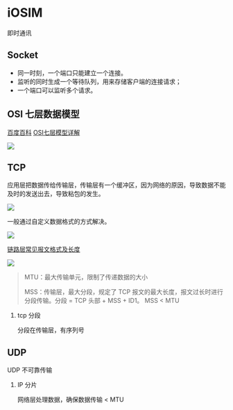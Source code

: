 # iOSIM

即时通讯


## Socket

* 同一时刻，一个端口只能建立一个连接。
* 监听的同时生成一个等待队列，用来存储客户端的连接请求；
* 一个端口可以监听多个请求。

## OSI 七层数据模型

[百度百科](https://baike.baidu.com/item/%E4%B8%83%E5%B1%82%E6%A8%A1%E5%9E%8B)
[OSI七层模型详解](https://blog.csdn.net/qq_35885488/article/details/88051602)

![](http://dzliving.com/OSI.png)


## TCP

应用层把数据传给传输层，传输层有一个缓冲区，因为网络的原因，导致数据不能及时的发送出去，导致粘包的发生。

![](http://dzliving.com/iOSIM_1.png)

一般通过自定义数据格式的方式解决。

![](http://dzliving.com/iOSIM_0.png)


[链路层常见报文格式及长度](http://blog.chinaunix.net/uid-20530497-id-2878069.html)

![](https://images2015.cnblogs.com/blog/517519/201609/517519-20160907232758160-1699770171.png)

>MTU：最大传输单元，限制了传递数据的大小
>
>MSS：传输层，最大分段，规定了 TCP 报文的最大长度，报文过长时进行分段传输。分段 = TCP 头部 + MSS + ID1。
>MSS < MTU

1. tcp 分段

	分段在传输层，有序列号
	
	

## UDP

UDP 不可靠传输

1. IP 分片

	网络层处理数据，确保数据传输 < MTU